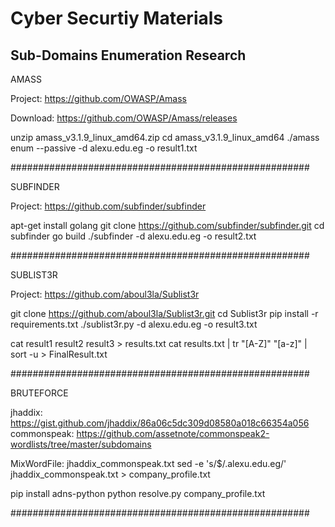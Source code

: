 # Cyber Securtiy Materials
## Sub-Domains Enumeration Research

AMASS

Project: https://github.com/OWASP/Amass

Download: https://github.com/OWASP/Amass/releases

unzip amass_v3.1.9_linux_amd64.zip
cd amass_v3.1.9_linux_amd64
./amass enum --passive -d alexu.edu.eg -o result1.txt

######################################################

SUBFINDER

Project: https://github.com/subfinder/subfinder

apt-get install golang
git clone https://github.com/subfinder/subfinder.git
cd subfinder
go build
./subfinder -d alexu.edu.eg -o result2.txt

######################################################

SUBLIST3R

Project: https://github.com/aboul3la/Sublist3r

git clone https://github.com/aboul3la/Sublist3r.git
cd Sublist3r
pip install -r requirements.txt
./sublist3r.py -d alexu.edu.eg -o result3.txt

cat result1 result2 result3 > results.txt
cat results.txt | tr "[A-Z]" "[a-z]" | sort -u > FinalResult.txt

######################################################

BRUTEFORCE

jhaddix: https://gist.github.com/jhaddix/86a06c5dc309d08580a018c66354a056
commonspeak: https://github.com/assetnote/commonspeak2-wordlists/tree/master/subdomains

MixWordFile: jhaddix_commonspeak.txt
sed -e 's/$/.alexu.edu.eg/' jhaddix_commonspeak.txt > company_profile.txt

pip install adns-python
python resolve.py company_profile.txt

######################################################
